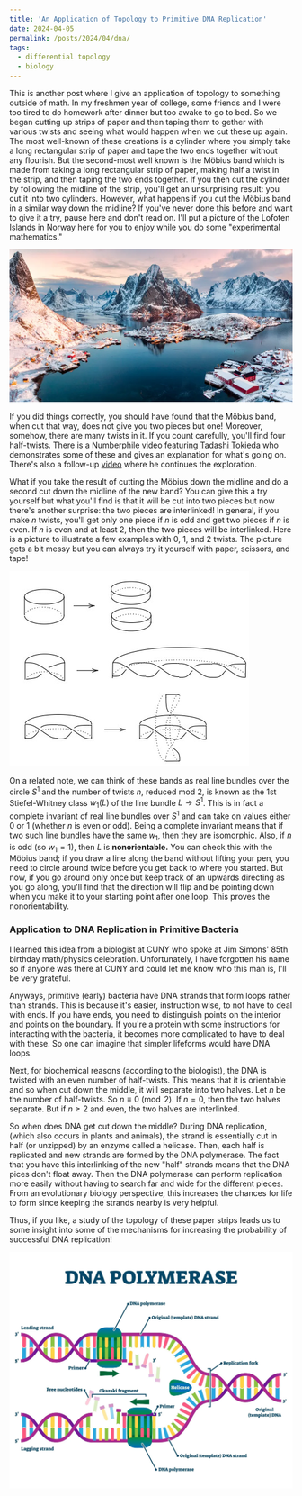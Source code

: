 ```yaml
---
title: 'An Application of Topology to Primitive DNA Replication'
date: 2024-04-05
permalink: /posts/2024/04/dna/
tags:
  - differential topology
  - biology
---
```


This is another post where I give an application of topology to something outside of math. In my freshmen year of college, some friends and I were too tired to do homework after dinner but too awake to go to bed. So we began cutting up strips of paper and then taping them to gether with various twists and seeing what would happen when we cut these up again. The most well-known of these creations is a cylinder where you simply take a long rectangular strip of paper and tape the two ends together without any flourish. But the second-most well known is the Möbius band which is made from taking a long rectangular strip of paper, making half a twist in the strip, and then taping the two ends together. If you then cut the cylinder by following the midline of the strip, you'll get an unsurprising result: you cut it into two cylinders. However, what happens if you cut the Möbius band in a similar way down the midline? If you've never done this before and want to give it a try, pause here and don't read on. I'll put a picture of the Lofoten Islands in Norway here for you to enjoy while you do some "experimental mathematics."

![label](/files/lofoten.jpg)

If you did things correctly, you should have found that the Möbius band, when cut that way, does not give you two pieces but one! Moreover, somehow, there are many twists in it. If you count carefully, you'll find four half-twists. There is a Numberphile [video](https://www.youtube.com/watch?v=wKV0GYvR2X8) featuring [Tadashi Tokieda](https://www.quantamagazine.org/tadashi-tokieda-collects-math-and-physics-surprises-20181127/) who demonstrates some of these and gives an explanation for what's going on. There's also a follow-up [video](https://www.youtube.com/watch?v=mh3eMt09EAs) where he continues the exploration.

What if you take the result of cutting the Möbius down the midline and do a second cut down the midline of the new band? You can give this a try yourself but what you'll find is that it will be cut into two pieces but now there's another surprise: the two pieces are interlinked! In general, if you make $n$ twists, you'll get only one piece if $n$ is odd and get two pieces if $n$ is even. If $n$ is even and at least 2, then the two pieces will be interlinked. Here is a picture to illustrate a few examples with 0, 1, and 2 twists. The picture gets a bit messy but you can always try it yourself with paper, scissors, and tape!

![label](/files/mobius.jpg)

On a related note, we can think of these bands as real line bundles over the circle $S^1$ and the number of twists $n$, reduced mod 2, is known as the 1st Stiefel-Whitney class $w_1(L)$ of the line bundle $L \to S^1$. This is in fact a complete invariant of real line bundles over $S^1$ and can take on values either 0 or 1 (whether $n$ is even or odd). Being a complete invariant means that if two such line bundles have the same $w_1$, then they are isomorphic. Also, if $n$ is odd (so $w_1 = 1$), then $L$ is **nonorientable.** You can check this with the Möbius band; if you draw a line along the band without lifting your pen, you need to circle around twice before you get back to where you started. But now, if you go around only once but keep track of an upwards directing as you go along, you'll find that the direction will flip and be pointing down when you make it to your starting point after one loop. This proves the nonorientability.

### Application to DNA Replication in Primitive Bacteria

I learned this idea from a biologist at CUNY who spoke at Jim Simons' 85th birthday math/physics celebration. Unfortunately, I have forgotten his name so if anyone was there at CUNY and could let me know who this man is, I'll be very grateful.

Anyways, primitive (early) bacteria have DNA strands that form loops rather than strands. This is because it's easier, instruction wise, to not have to deal with ends. If you have ends, you need to distinguish points on the interior and points on the boundary. If you're a protein with some instructions for interacting with the bacteria, it becomes more complicated to have to deal with these. So one can imagine that simpler lifeforms would have DNA loops.

Next, for biochemical reasons (according to the biologist), the DNA is twisted with an even number of half-twists. This means that it is orientable and so when cut down the middle, it will separate into two halves. Let $n$ be the number of half-twists. So $n \equiv 0\pmod{2}$. If $n=0$, then the two halves separate. But if $n \geq 2$ and even, the two halves are interlinked.

So when does DNA get cut down the middle? During DNA replication, (which also occurs in plants and animals), the strand is essentially cut in half (or unzipped) by an enzyme called a helicase. Then, each half is replicated and new strands are formed by the DNA polymerase. The fact that you have this interlinking of the new "half" strands means that the DNA pices don't float away. Then the DNA polymerase can perform replication more easily without having to search far and wide for the different pieces. From an evolutionary biology perspective, this increases the chances for life to form since keeping the strands nearby is very helpful.

Thus, if you like, a study of the topology of these paper strips leads us to some insight into some of the mechanisms for increasing the probability of successful DNA replication!

![label](/files/polymerase.webp)
